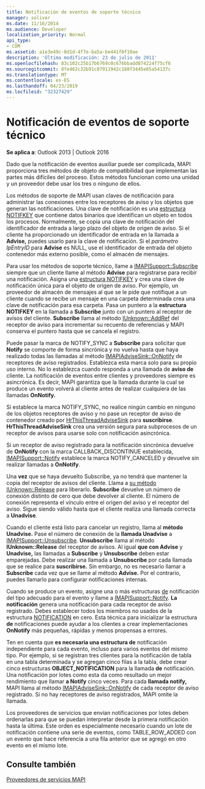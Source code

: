 ```yaml
---
title: Notificación de eventos de soporte técnico
manager: soliver
ms.date: 11/16/2014
ms.audience: Developer
localization_priority: Normal
api_type:
- COM
ms.assetid: a1e3e49c-8d1d-4f7e-ba5a-be441f0f10ae
description: 'Última modificación: 23 de julio de 2011'
ms.openlocfilehash: 83c102c25b17b6769c0c676bbadd874224f75cf6
ms.sourcegitcommit: 8fe462c32b91c87911942c188f3445e85a54137c
ms.translationtype: MT
ms.contentlocale: es-ES
ms.lasthandoff: 04/23/2019
ms.locfileid: "32327429"
---
```

# <a name="supporting-event-notification"></a>Notificación de eventos de soporte técnico

  
  
**Se aplica a**: Outlook 2013 | Outlook 2016 
  
Dado que la notificación de eventos auxiliar puede ser complicada, MAPI proporciona tres métodos de objeto de compatibilidad que implementan las partes más difíciles del proceso. Estos métodos funcionan como una unidad y un proveedor debe usar los tres o ninguno de ellos.
  
Los métodos de soporte de MAPI usan claves de notificación para administrar las conexiones entre los receptores de aviso y los objetos que generan las notificaciones. Una clave de notificación es una [estructura NOTIFKEY](notifkey.md) que contiene datos binarios que identifican un objeto en todos los procesos. Normalmente, se copia una clave de notificación del identificador de entrada a largo plazo del objeto de origen de aviso. Si el cliente ha proporcionado un identificador de entrada en la llamada a **Advise,** puedes usarlo para la clave de notificación. Si el  _parámetro lpEntryID_ para **Advise** es NULL, use el identificador de entrada del objeto contenedor más externo posible, como el almacén de mensajes. 
  
Para usar los métodos de soporte técnico, llame a [IMAPISupport::Subscribe](imapisupport-subscribe.md) siempre que un cliente llame al método **Advise** para registrarse para recibir una notificación. Asigna una [estructura NOTIFKEY](notifkey.md) y crea una clave de notificación única para el objeto de origen de aviso. Por ejemplo, un proveedor de almacén de mensajes al que se le pide que notifique a un cliente cuando se recibe un mensaje en una carpeta determinada crea una clave de notificación para esa carpeta. Pasa un puntero a la **estructura NOTIFKEY** en la llamada a **Subscribe** junto con un puntero al receptor de avisos del cliente. **Subscribe** llama al método [IUnknown::AddRef](https://msdn.microsoft.com/library/b4316efd-73d4-4995-b898-8025a316ba63%28Office.15%29.aspx) del receptor de aviso para incrementar su recuento de referencias y MAPI conserva el puntero hasta que se cancela el registro. 
  
Puede pasar la marca de NOTIFY_SYNC a **Subscribe** para solicitar que **Notify** se comporte de forma sincrónica y no vuelva hasta que haya realizado todas las llamadas al método [IMAPIAdviseSink::OnNotify](imapiadvisesink-onnotify.md) de receptores de aviso registrados. Establezca esta marca solo para su propio uso interno. No lo establezca cuando responda a una llamada de **aviso de** cliente. La notificación de eventos entre clientes y proveedores siempre es asincrónica. Es decir, MAPI garantiza que la llamada durante la cual se produce un evento volverá al cliente antes de realizar cualquiera de las llamadas **OnNotify.** 
  
Si establece la marca NOTIFY_SYNC, no realice ningún cambio en ninguno de los objetos receptores de aviso y no pase un receptor de aviso de contenedor creado por [HrThisThreadAdviseSink](hrthisthreadadvisesink.md) para **suscribirse**. **HrThisThreadAdviseSink** crea una versión segura para subprocesos de un receptor de avisos para usarse solo con notificación asincrónica. 
  
Si un receptor de aviso registrado para la notificación sincrónica devuelve de **OnNotify** con la marca CALLBACK_DISCONTINUE establecida, [IMAPISupport::Notify](imapisupport-notify.md) establece la marca NOTIFY_CANCELED y devuelve sin realizar llamadas a **OnNotify**. 
  
Una **vez** que se haya devuelto Subscribe, ya no tendrá que mantener la copia del receptor de avisos del cliente. Llama a [su método IUnknown::Release](https://msdn.microsoft.com/library/4b494c6f-f0ee-4c35-ae45-ed956f40dc7a%28Office.15%29.aspx) para liberarlo. **Subscribe** devuelve un número de conexión distinto de cero que debe devolver al cliente. El número de conexión representa el vínculo entre el origen del aviso y el receptor del aviso. Sigue siendo válido hasta que el cliente realiza una llamada correcta a **Unadvise**. 
  
Cuando el cliente está listo para cancelar un registro, llama al **método Unadvise.** Pase el número de conexión de la **llamada Unadvise** a [IMAPISupport::Unsubscribe](imapisupport-unsubscribe.md). **Unsubscribe** llama al método **IUnknown::Release** del receptor de avisos. Al igual **que con Advise** y **Unadvise,** las llamadas a **Subscribe** y **Unsubscribe** deben estar emparejadas. Debe realizar una llamada a **Unsubscribe** por cada llamada que se realice para **suscribirse.** Sin embargo, no es necesario llamar a **Subscribe** cada vez que se llame al método **Advise.** Por el contrario, puedes llamarlo para configurar notificaciones internas. 
  
Cuando se produce un evento, asigne una o más estructuras [de](notification.md) notificación del tipo adecuado para el evento y llame a [IMAPISupport::Notify](imapisupport-notify.md). **La notificación** genera una notificación para cada receptor de aviso registrado. Debes establecer todos los miembros no usados de la estructura [NOTIFICATION](notification.md) en cero. Esta técnica para inicializar la estructura **de** notificaciones puede ayudar a los clientes a crear implementaciones **OnNotify** más pequeñas, rápidas y menos propensas a errores. 
  
Ten en cuenta que **es necesaria una estructura de** notificación independiente para cada evento, incluso para varios eventos del mismo tipo. Por ejemplo, si se registran tres clientes para la notificación de tabla en una tabla determinada y se agregan cinco filas a la tabla, debe crear cinco estructuras **OBJECT_NOTIFICATION** para la llamada **de** notificación. Una notificación por lotes como esta da como resultado un mejor rendimiento que llamar **a Notify** cinco veces. Para cada **llamada notify,** MAPI llama al método [IMAPIAdviseSink::OnNotify](imapiadvisesink-onnotify.md) de cada receptor de aviso registrado. Si no hay receptores de aviso registrados, MAPI omite la llamada. 
  
Los proveedores de servicios que envían notificaciones por lotes deben ordenarlas para que se puedan interpretar desde la primera notificación hasta la última. Este orden es especialmente necesario cuando un lote de notificación contiene una serie de eventos, como TABLE_ROW_ADDED con un evento que hace referencia a una fila anterior que se agregó en otro evento en el mismo lote.
  
## <a name="see-also"></a>Consulte también



[Proveedores de servicios MAPI](mapi-service-providers.md)

